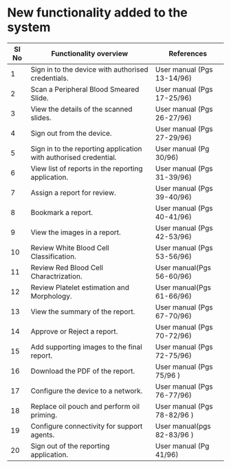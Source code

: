 # New functionality added to the system

| SI No | Functionality overview | References |
| ----- | ------------------ | ---------- |
| 1 | Sign in to the device with authorised credentials. | User manual (Pgs 13-14/96) |
| 2 | Scan a Peripheral Blood Smeared Slide. | User manual (Pgs 17-25/96) 
| 3 | View the details of the scanned slides. |User manual (Pgs 26-27/96)
| 4 | Sign out from the device. |User manual (Pgs 27-29/96)
| 5 | Sign in to the reporting application with authorised credential. |User manual (Pg 30/96)
| 6 | View list of reports in the reporting application. | User manual (Pgs 31-39/96) |
| 7 | Assign a report for review. |User manual (Pgs 39-40/96) |
| 8 | Bookmark a report. |User manual (Pgs 40-41/96)|
| 9 | View the images in a report. |User manual (Pgs 42-53/96) |
| 10 | Review White Blood Cell Classification. |User manual (Pgs 53-56/96)|
| 11 | Review Red Blood Cell Charactrization. | User manual(Pgs 56-60/96) |
| 12 | Review Platelet estimation and Morphology. | User manual(Pgs 61-66/96) |
| 13 | View the summary of the report. |User manual (Pgs 67-70/96) |
| 14 | Approve or Reject a report. |User manual (Pgs 70-72/96) |
| 15 | Add supporting images to the final report. |User manual (Pgs 72-75/96)|
| 16 | Download the PDF of the report. |User manual (Pgs 75/96 )|
| 17 | Configure the device to a network. |User manual (Pgs 76-77/96) |
| 18 | Replace oil pouch and perform oil priming. |User manual (Pgs 78-82/96 ) |
| 19 | Configure connectivity for support agents. | User manual(pgs 82-83/96 )
| 20 | Sign out of the reporting application. |User manual (Pg 41/96) |